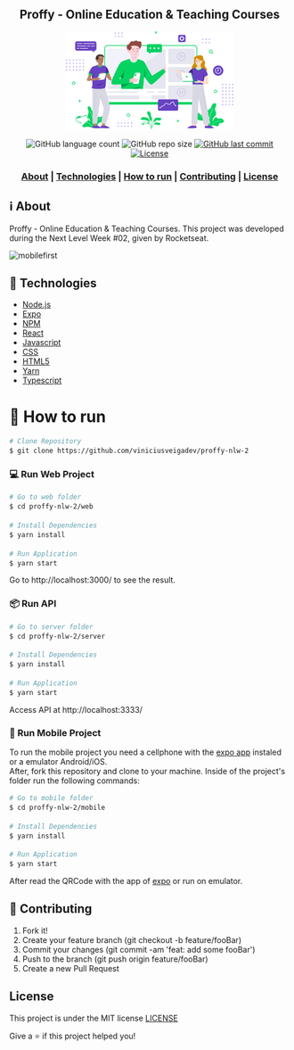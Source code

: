 <h2 align="center">
Proffy - Online Education & Teaching Courses
</h2>

<p align="center"> 
<img src="https://github.com/viniciusveigadev/proffy-nlw-2/blob/master/web/src/assets/images/landing.svg" width="300" heigth="300">
</p>

<p align="center"> 
  <img alt="GitHub language count" src="https://img.shields.io/github/languages/count/viniciusveigadev/proffy-nlw-2?color=%233a86ff"> 
  <img alt="GitHub repo size" src="https://img.shields.io/github/repo-size/viniciusveigadev/proffy-nlw-2?color=%233a86ff"> 
  <a href="https://github.com/viniciusveigadev/proffy-nlw-2/commits/master"> 
    <img alt="GitHub last commit" src="https://img.shields.io/github/last-commit/viniciusveigadev/proffy-nlw-2?color=%233a86ff"> 
  </a> 
  <a href="LICENSE" > 
    <img alt="License" src="https://img.shields.io/badge/license-MIT-brightgreen?color=%233a86ff"> 
  </a> 
</p>

<h3 align="center">  
  <a href="#information_source-about">About</a> |
  <a href="#rocket-technologies">Technologies</a> | 
  <a href="#construction_worker-how-to-run">How to run</a> |
  <a href="#link-contributing">Contributing</a> | 
  <a href="#license">License</a> 
</h3>



## :information_source: About

Proffy - Online Education & Teaching Courses. This project was developed during the Next Level Week #02, given by Rocketseat.

![mobilefirst](https://github.com/viniciusveigadev/proffy-nlw-2/blob/master/web/src/assets/images/mobilefirst.gif)


## :rocket: Technologies


- [Node.js](https://nodejs.org/)
- [Expo](https://expo.io/)
- [NPM](https://www.npmjs.com/)
- [React](https://reactjs.org/)
- [Javascript](https://developer.mozilla.org/pt-BR/docs/Web/JavaScript)
- [CSS](https://developer.mozilla.org/pt-BR/docs/Web/CSS)
- [HTML5](https://developer.mozilla.org/pt-BR/docs/Web/HTML/HTML5)
- [Yarn](https://yarnpkg.com/)
- [Typescript](https://www.typescriptlang.org/)


# :construction_worker: How to run

```bash
# Clone Repository
$ git clone https://github.com/viniciusveigadev/proffy-nlw-2
```

### 💻 Run Web Project

```bash
# Go to web folder
$ cd proffy-nlw-2/web

# Install Dependencies
$ yarn install

# Run Application
$ yarn start
```
Go to http://localhost:3000/ to see the result.

### 📦 Run API

```bash
# Go to server folder
$ cd proffy-nlw-2/server

# Install Dependencies
$ yarn install

# Run Application
$ yarn start
```
Access API at http://localhost:3333/

### 📱 Run Mobile Project
To run the mobile project you need a cellphone with the [expo app](https://play.google.com/store/apps/details?id=host.exp.exponent) instaled or a emulator Android/iOS.
<br />
After, fork this repository and clone to your machine. Inside of the project's folder run the following commands:

```bash
# Go to mobile folder
$ cd proffy-nlw-2/mobile

# Install Dependencies
$ yarn install

# Run Application
$ yarn start
```
After read the QRCode with the app of [expo](https://play.google.com/store/apps/details?id=host.exp.exponent) or run on emulator.


## :link: Contributing

1. Fork it!
2. Create your feature branch (git checkout -b feature/fooBar)
3. Commit your changes (git commit -am 'feat: add some fooBar')
4. Push to the branch (git push origin feature/fooBar)
5. Create a new Pull Request

## License
This project is under the MIT license [LICENSE](LICENSE)


Give a ⭐️ if this project helped you!
